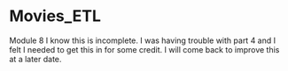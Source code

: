 # Movies_ETL
Module 8
I know this is incomplete. I was having trouble with part 4 and I felt I needed to get this in for some credit. I will come back to improve this at a later date. 

